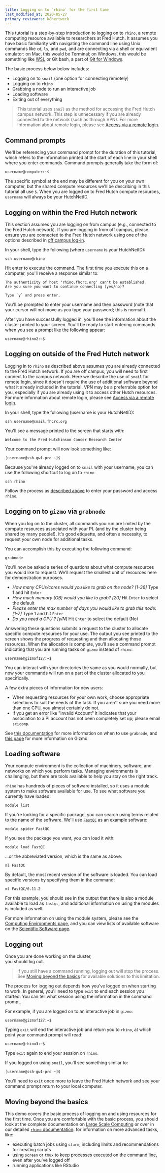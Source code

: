 ```yaml
---
title: Logging on to `rhino` for the first time
last_modified_at: 2020-05-27
primary_reviewers: k8hertweck
---
```


This tutorial is a step-by-step introduction to logging on to `rhino`,
a remote computing resource available to researchers at Fred Hutch.
It assumes you have basic familiarity with navigating the command line using Unix commands like `cd`, `ls`, and `pwd`,
and are connecting via a shell or equivalent emulator:
on Mac, this would be Terminal;
on Windows, this would be something like [WSL](https://docs.microsoft.com/en-us/windows/wsl/install-win10) or Git bash,
a part of [Git for Windows](https://gitforwindows.org).

The basic process below below includes:

- Logging on to `snail` (one option for connecting remotely)
- Logging on to `rhino`
- Grabbing a node to run an interactive job
- Loading software
- Exiting out of everything

> This tutorial uses `snail` as the method for accessing the Fred Hutch campus network.
This step is unnecessary if you are already connected to the network (such as through VPN).
For more information about remote login, please see [Access via a remote login](/scicomputing/access_methods/#access-via-a-remote-location).

## Command prompts

We'll be referencing your command prompt for the duration of this tutorial,
which refers to the information printed at the start of each line in your shell where you enter commands.
Command prompts generally take the form of:

    username@computer:~$

The specific symbol at the end may be different for you on your own computer,
but the shared compute resources we'll be describing in this tutorial all use `$`.
When you are logged on to Fred Hutch compute resources,
`username` will always be your HutchNetID.

## Logging on within the Fred Hutch network

This section assumes you are logging on from campus
(e.g., connected to the Fred Hutch network).
If you are logging in from off campus,
please ensure you are connected to the Fred Hutch network using one of the options described in [off campus log-in](#off-campus-log-in).

In your shell,
type the following (where `username` is your HutchNetID):

    ssh username@rhino

Hit enter to execute the command.
The first time you execute this on a computer,
you'll receive a response similar to:

```
The authenticity of host 'rhino.fhcrc.org' can't be established.
Are you sure you want to continue connecting (yes/no)?

Type `y` and press enter.
```

You'll be prompted to enter your username and then password
(note that your cursor will not move as you type your password; this is normal!).

After you have successfully logged in,
you'll see the information about the cluster printed to your screen.
You'll be ready to start entering commands when you see a prompt like the following appear:

    username@rhino2:~$

## Logging on outside of the Fred Hutch network

Logging in to `rhino` as described above assumes you are already connected to the Fred Hutch network.
If you are off campus,
you will need to first connect to the campus network.
Here we describe the use of `snail` for remote login,
since it doesn't require the use of additional software beyond what it already included in the tutorial.
VPN may be a preferrable option for you,
especially if you are already using it to access other Hutch resources.
For more information about remote login, please see [Access via a remote login](/scicomputing/access_methods/#access-via-a-remote-location).

In your shell,
type the following (username is your HutchNetID):

    ssh username@snail.fhcrc.org

You'll see a message printed to the screen that starts with:

```
Welcome to the Fred Hutchinson Cancer Research Center
```

Your command prompt will now look something like:

    [username@ssh-gw1-prd ~]$

Because you've already logged on to `snail` with your username,
you can use the following shortcut to log on to `rhino`:

    ssh rhino

Follow the process as [described above](#within-the-fred-hutch-network)
to enter your password and access `rhino`.

## Logging on to `gizmo` via `grabnode`

When you log on to the cluster,
all commands you run are limited by the compute resources associated with your PI.
(and by the cluster being shared by many people!).
It's good etiquette, and often a necessity,
to request your own node for additional tasks.

You can accomplish this by executing the following command:

    grabnode

You'll now be asked a series of questions about what compute resources you would like to request.
We'll request the smallest unit of resources here for demonstration purposes.

- *How many CPUs/cores would you like to grab on the node? [1-36]* Type 1 and hit `Enter`
- *How much memory (GB) would you like to grab? [20]* Hit `Enter` to select the default
- *Please enter the max number of days you would like to grab this node: [1-7]* Type 1 and hit `Enter`
- *Do you need a GPU ? [y/N]* Hit `Enter` to select the default (No)

Answering these questions submits a request to the cluster to allocate specific compute resources for your use.
The output you see printed to the screen shows the progress of requesting and then allocating those resources.
When the allocation is complete,
you'll see a command prompt indicating that you are running tasks on `gizmo` instead of `rhino`:

    username@gizmof127:~$

You can interact with your directories the same as you would normally,
but now your commands will run on a part of the cluster allocated to you specifically.

A few extra pieces of information for new users:
- When requesting resources for your own work,
choose appropriate selections to suit the needs of the task.
If you aren't sure you need more than one CPU,
you almost certainly do not.
- If you get an error like "Invalid Account" it indicates that your association to a PI account has not been completely set up;
please email `scicomp`.

See [this documentation](/compdemos/howtoRhino/#guidance-for-use)
for more information on when to use `grabnode`,
and [this page](/scicomputing/compute_platforms/#gizmo-cluster) for more information on Gizmo.

## Loading software

Your compute environment is the collection of machinery, software, and networks on which you perform tasks.
Managing environments is challenging,
but there are tools available to help you stay on the right track.

`rhino` has hundreds of pieces of software installed,
so it uses a module system to make software available for use.
To see what software you currently have loaded:

    module list

If you're looking for a specific package,
you can search using terms related to the name of the software.
We'll use [`FastQC`](https://www.bioinformatics.babraham.ac.uk/projects/fastqc/)
as an example software:

    module spider FastQC

If you see the package you want, you can load it with:

    module load FastQC

...or the abbreviated version, which is the same as above:

    ml FastQC

By default,
the most recent version of the software is loaded.
You can load specific versions by specifying them in the command:

    ml FastQC/0.11.2

For this example,
you should see in the output that there is also a module available to load as `fastqc`,
and additional information on using the modules is included as well.

For more information on using the module system,
please see the [Computing Environments page](/scicomputing/compute_environments/),
and you can view lists of available software on the [Scientific Software page](https://fredhutch.github.io/easybuild-life-sciences/).

## Logging out

Once you are done working on the cluster,      
you should log out.

> If you still have a command running,
logging out will stop the process.
See [Moving beyond the basics](#moving-beyond-the-basics)
for available solutions to this limitation.

The process for logging out depends how you've logged on when starting to work.
In general, you'll need to type `exit` to end each session you started.
You can tell what session using the information in the command prompt.

For example, if you are logged on to an interactive job in `gizmo`:

    username@gizmof127:~$

Typing `exit` will end the interactive job and return you to `rhino`,
at which point your command prompt will read:

    username@rhino3:~$

Type `exit` again to end your session on `rhino`.


If you logged on using `snail`,
you'll see something similar to:

    [username@ssh-gw1-prd ~]$

You'll need to `exit` once more to leave the Fred Hutch network and see your command prompt return to your local computer.

## Moving beyond the basics

This demo covers the basic process of logging on and using resources for the first time.
Once you are comfortable with the basic process,
you should look at the complete documentation on [Large Scale Computing](/scicomputing/compute_overview/) or over in our detailed [`rhino` documentation](/compdemos/howtoRhino/).
for information on more advanced tasks, like:
- executing batch jobs using `slurm`,
including limits and recommendations for creating scripts
- using `screen` or `tmux` to keep processes executed on the command line,
even after you've logged off
- running applications like RStudio
